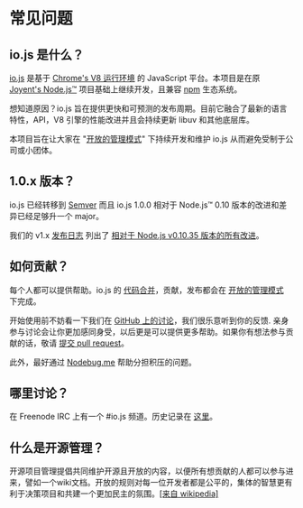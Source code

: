 # 常见问题

## io.js 是什么？

[io.js](https://github.com/iojs/io.js) 是基于 [Chrome's V8 运行环境](http://code.google.com/p/v8/) 的 JavaScript 平台。本项目是在原 [Joyent's Node.js™](https://nodejs.org/) 项目基础上继续开发，且兼容 [npm](https://www.npmjs.org/) 生态系统。

想知道原因？io.js 旨在提供更快和可预测的发布周期。目前它融合了最新的语言特性，API，V8 引擎的性能改进并且会持续更新 libuv 和其他底层库。

本项目旨在让大家在 "[开放的管理模式](https://github.com/iojs/io.js/blob/v1.x/GOVERNANCE.md#readme)" 下持续开发和维护 io.js 从而避免受制于公司或小团体。

## 1.0.x 版本？

io.js 已经转移到 [Semver](http://semver.org/) 而且 io.js 1.0.0 相对于 Node.js™ 0.10 版本的改进和差异已经足够升一个 major。

我们的 v1.x [发布日志](https://github.com/iojs/io.js/blob/v1.x/CHANGELOG.md) 列出了 [相对于 Node.js v0.10.35 版本的所有改进](https://github.com/iojs/io.js/blob/v1.x/CHANGELOG.md#summary-of-changes-from-nodejs-v01035-to-iojs-v100)。

## 如何贡献？

每个人都可以提供帮助。io.js 的 [代码合并](https://github.com/iojs/io.js/blob/v1.x/CONTRIBUTING.md#code-of-conduct)，贡献，发布都会在 [开放的管理模式](https://github.com/iojs/io.js/blob/v1.x/GOVERNANCE.md#readme) 下完成。

开始使用前不妨看一下我们在 [GitHub 上的讨论](https://github.com/iojs/io.js/issues)，我们很乐意听到你的反馈. 亲身参与讨论会让你更加感同身受，以后更是可以提供更多帮助。如果你有想法参与贡献的话，敬请 [提交 pull request](https://github.com/iojs/io.js/blob/v1.x/CONTRIBUTING.md#code-contributions)。

此外，最好通过 [Nodebug.me](http://nodebug.me/) 帮助分担积压的问题。

## 哪里讨论？

在 Freenode IRC 上有一个 #io.js 频道。历史记录在 [这里](http://logs.libuv.org/io.js/latest)。

## 什么是开源管理？

开源项目管理提倡共同维护开源且开放的内容，以便所有想贡献的人都可以参与进来，譬如一个wiki文档。开放的规则对每一位开发者都是公平的，集体的智慧更有利于决策项目和共建一个更加民主的氛围。[[来自 wikipedia]](https://en.wikipedia.org/wiki/Open-source_governance)
